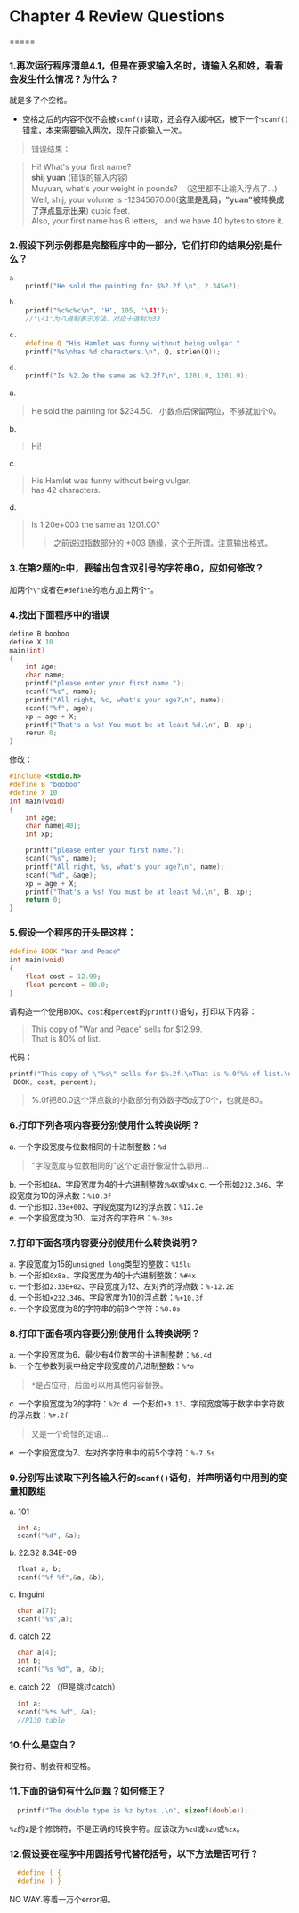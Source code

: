 # Chapter 4 Review Questions
=====

### 1.再次运行程序清单4.1，但是在要求输入名时，请输入名和姓，看看会发生什么情况？为什么？

就是多了个空格。
* 空格之后的内容不仅不会被`scanf()`读取，还会存入缓冲区，被下一个`scanf()`错拿，本来需要输入两次，现在只能输入一次。
> 错误结果：

> Hi! What's your first name?  
**shij yuan**  (错误的输入内容)  
Muyuan, what's your weight in pounds?  （这里都不让输入浮点了...)  
Well, shij, your volume is -12345670.00(**这里是乱码，"yuan"被转换成了浮点显示出来**) cubic feet.  
Also, your first name has 6 letters,   
and we have 40 bytes to store it.


### 2.假设下列示例都是完整程序中的一部分，它们打印的结果分别是什么？

```c
a.
    printf("He sold the painting for $%2.2f.\n", 2.345e2);

b.
    printf("%c%c%c\n", 'H', 105, '\41');
    //'\41'为八进制表示方法，对应十进制为33

c.
    #define Q "His Hamlet was funny without being vulgar."
    printf("%s\nhas %d characters.\n", Q, strlen(Q));

d.
    printf("Is %2.2e the same as %2.2f?\n", 1201.0, 1201.0);

```
a.
> He sold the painting for $234.50.  
> 小数点后保留两位，不够就加个0。

b.
> Hi!

c.
> His Hamlet was funny without being vulgar.  
> has 42 characters.

d.
> Is 1.20e+003 the same as 1201.00?
>> 之前说过指数部分的 +003 随缘，这个无所谓。注意输出格式。

### 3.在第2题的c中，要输出包含双引号的字符串Q，应如何修改？

加两个`\"`或者在`#define`的地方加上两个`"`。

### 4.找出下面程序中的错误

```c
define B booboo
define X 10
main(int)
{
	int age;
	char name;
	printf("please enter your first name.");
	scanf("%s", name);
	printf("All right, %c, what's your age?\n", name);
	scanf("%f", age);
	xp = age + X;
	printf("That's a %s! You must be at least %d.\n", B, xp);
	rerun 0;
}
```
修改：
```c
#include <stdio.h>
#define B "booboo"
#define X 10
int main(void)
{
	int age;
	char name[40];
	int xp;

	printf("please enter your first name.");
	scanf("%s", name);
	printf("All right, %s, what's your age?\n", name);
	scanf("%d", &age);
	xp = age + X;
	printf("That's a %s! You must be at least %d.\n", B, xp);
	return 0;
}
```

### 5.假设一个程序的开头是这样：

```c
#define BOOK "War and Peace"
int main(void)
{
	float cost = 12.99;
	float percent = 80.0;
}
```

请构造一个使用`BOOK`、`cost`和`percent`的`printf()`语句，打印以下内容：

> This copy of "War and Peace" sells for $12.99.  
> That is 80% of list.

代码：
```c
printf("This copy of \"%s\" sells for $%.2f.\nThat is %.0f%% of list.\n",
 BOOK, cost, percent);
```
> %.0f把80.0这个浮点数的小数部分有效数字改成了0个，也就是80。

### 6.打印下列各项内容要分别使用什么转换说明？

a. 一个字段宽度与位数相同的十进制整数：`%d`
> "字段宽度与位数相同的"这个定语好像没什么卵用...  

b. 一个形如`8A`、字段宽度为4的十六进制整数:`%4X`或`%4x` 
c. 一个形如`232.346`、字段宽度为10的浮点数：`%10.3f`  
d. 一个形如`2.33e+002`、字段宽度为12的浮点数：`%12.2e`  
e. 一个字段宽度为30、左对齐的字符串：`%-30s`

### 7.打印下面各项内容要分别使用什么转换说明？

a. 字段宽度为15的`unsigned long`类型的整数：`%15lu`  
b. 一个形如`0x8a`、字段宽度为4的十六进制整数：`%#4x`  
c. 一个形如`2.33E+02`、字段宽度为12、左对齐的浮点数：`%-12.2E`  
d. 一个形如`+232.346`、字段宽度为10的浮点数：`%+10.3f`  
e. 一个字段宽度为8的字符串的前8个字符：`%8.8s`

### 8.打印下面各项内容要分别使用什么转换说明？

a.  一个字段宽度为6、最少有4位数字的十进制整数：`%6.4d`  
b. 一个在参数列表中给定字段宽度的八进制整数：`%*o`  
> `*`是占位符，后面可以用其他内容替换。  

c. 一个字段宽度为2的字符：`%2c` 
d. 一个形如`+3.13`、字段宽度等于数字中字符数的浮点数：`%+.2f`  
> 又是一个奇怪的定语...

e. 一个字段宽度为7、左对齐字符串中的前5个字符：`%-7.5s`

### 9.分别写出读取下列各输入行的`scanf()`语句，并声明语句中用到的变量和数组

a. 101  
```c
  int a;
  scanf("%d", &a);
```

b. 22.32 8.34E-09
```c
  float a, b;
  scanf("%f %f",&a, &b);
```

c. linguini
```c
  char a[7];
  scanf("%s",a);
```

d. catch 22
```c
  char a[4];
  int b;
  scanf("%s %d", a, &b);
```

e. catch 22 （但是跳过catch）
```c
  int a;
  scanf("%*s %d", &a);
  //P130 table
```

### 10.什么是空白？

换行符、制表符和空格。

### 11.下面的语句有什么问题？如何修正？

```c
  printf("The double type is %z bytes..\n", sizeof(double));
```

`%z`的z是个修饰符，不是正确的转换字符。应该改为`%zd`或`%zo`或`%zx`。

### 12.假设要在程序中用圆括号代替花括号，以下方法是否可行？

```c
  #define ( {
  #define ) }  
```
NO WAY.等着一万个error把。
